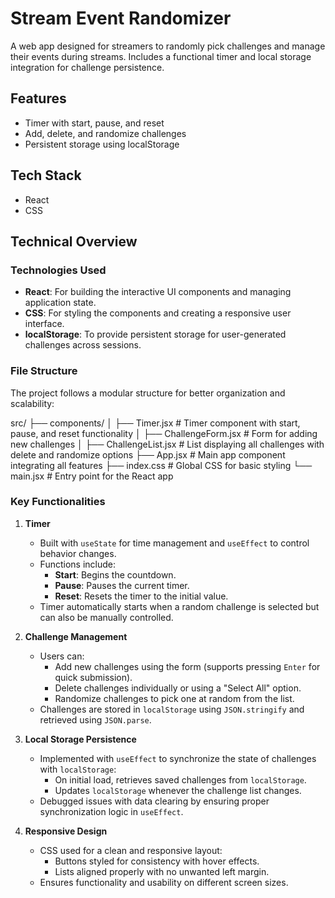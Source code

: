 # Stream Event Randomizer

A web app designed for streamers to randomly pick challenges and manage their events during streams. Includes a functional timer and local storage integration for challenge persistence.

## Features
- Timer with start, pause, and reset
- Add, delete, and randomize challenges
- Persistent storage using localStorage

## Tech Stack
- React
- CSS

## **Technical Overview**

### **Technologies Used**
- **React**: For building the interactive UI components and managing application state.
- **CSS**: For styling the components and creating a responsive user interface.
- **localStorage**: To provide persistent storage for user-generated challenges across sessions.

### **File Structure**
The project follows a modular structure for better organization and scalability:

src/ ├── components/ │ ├── Timer.jsx # Timer component with start, pause, and reset functionality │ ├── ChallengeForm.jsx # Form for adding new challenges │ ├── ChallengeList.jsx # List displaying all challenges with delete and randomize options ├── App.jsx # Main app component integrating all features ├── index.css # Global CSS for basic styling └── main.jsx # Entry point for the React app


### **Key Functionalities**
1. **Timer**
   - Built with `useState` for time management and `useEffect` to control behavior changes.
   - Functions include:
     - **Start**: Begins the countdown.
     - **Pause**: Pauses the current timer.
     - **Reset**: Resets the timer to the initial value.
   - Timer automatically starts when a random challenge is selected but can also be manually controlled.

2. **Challenge Management**
   - Users can:
     - Add new challenges using the form (supports pressing `Enter` for quick submission).
     - Delete challenges individually or using a "Select All" option.
     - Randomize challenges to pick one at random from the list.
   - Challenges are stored in `localStorage` using `JSON.stringify` and retrieved using `JSON.parse`.

3. **Local Storage Persistence**
   - Implemented with `useEffect` to synchronize the state of challenges with `localStorage`:
     - On initial load, retrieves saved challenges from `localStorage`.
     - Updates `localStorage` whenever the challenge list changes.
   - Debugged issues with data clearing by ensuring proper synchronization logic in `useEffect`.

4. **Responsive Design**
   - CSS used for a clean and responsive layout:
     - Buttons styled for consistency with hover effects.
     - Lists aligned properly with no unwanted left margin.
   - Ensures functionality and usability on different screen sizes.
